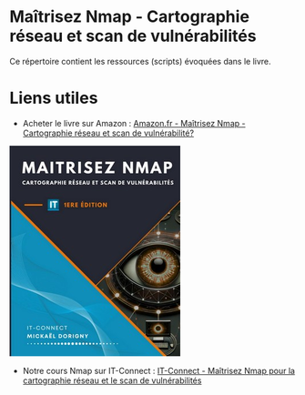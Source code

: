 # Maîtrisez Nmap - Cartographie réseau et scan de vulnérabilités

Ce répertoire contient les ressources (scripts) évoquées dans le livre.

# Liens utiles

- Acheter le livre sur Amazon : [Amazon.fr - Maîtrisez Nmap - Cartographie réseau et scan de vulnérabilité?](https://amzn.to/3CHeZL8)

![Aperçu du livre Nmap de Mickaël Dorigny](https://github.com/it-connect-fr/Ressources-Livres/blob/main/Livre%20-%20Nmap%20-%20Cartographie%20réseau%20et%20scan%20de%20vulnérabilités/Images/couverture-livre-nmap.jpg)

- Notre cours Nmap sur IT-Connect : [IT-Connect - Maîtrisez Nmap pour la cartographie réseau et le scan de vulnérabilités](https://www.it-connect.fr/cours/nmap-cartographie-reseau-scan-de-vulnerabilites/)

